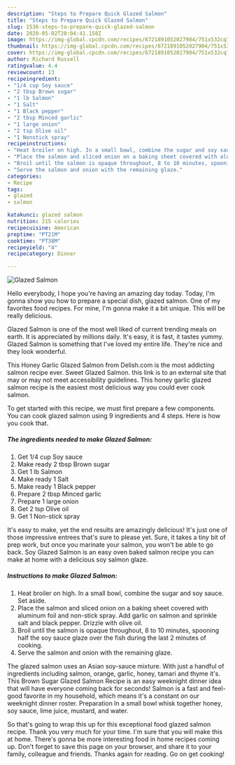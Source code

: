 ```yaml
---
description: "Steps to Prepare Quick Glazed Salmon"
title: "Steps to Prepare Quick Glazed Salmon"
slug: 1536-steps-to-prepare-quick-glazed-salmon
date: 2020-05-02T20:04:41.158Z
image: https://img-global.cpcdn.com/recipes/6721891052027904/751x532cq70/glazed-salmon-recipe-main-photo.jpg
thumbnail: https://img-global.cpcdn.com/recipes/6721891052027904/751x532cq70/glazed-salmon-recipe-main-photo.jpg
cover: https://img-global.cpcdn.com/recipes/6721891052027904/751x532cq70/glazed-salmon-recipe-main-photo.jpg
author: Richard Russell
ratingvalue: 4.4
reviewcount: 13
recipeingredient:
- "1/4 cup Soy sauce"
- "2 tbsp Brown sugar"
- "1 lb Salmon"
- "1 Salt"
- "1 Black pepper"
- "2 tbsp Minced garlic"
- "1 large onion"
- "2 tsp Olive oil"
- "1 Nonstick spray"
recipeinstructions:
- "Heat broiler on high. In a small bowl, combine the sugar and soy sauce. Set aside."
- "Place the salmon and sliced onion on a baking sheet covered with aluminum foil and non-stick spray. Add garlic on salmon and sprinkle salt and black pepper. Drizzle with olive oil."
- "Broil until the salmon is opaque throughout, 8 to 10 minutes, spooning half the soy sauce glaze over the fish during the last 2 minutes of cooking."
- "Serve the salmon and onion with the remaining glaze."
categories:
- Recipe
tags:
- glazed
- salmon

katakunci: glazed salmon 
nutrition: 215 calories
recipecuisine: American
preptime: "PT21M"
cooktime: "PT38M"
recipeyield: "4"
recipecategory: Dinner

---
```



![Glazed Salmon](https://img-global.cpcdn.com/recipes/6721891052027904/751x532cq70/glazed-salmon-recipe-main-photo.jpg)

Hello everybody, I hope you're having an amazing day today. Today, I'm gonna show you how to prepare a special dish, glazed salmon. One of my favorites food recipes. For mine, I'm gonna make it a bit unique. This will be really delicious.

Glazed Salmon is one of the most well liked of current trending meals on earth. It is appreciated by millions daily. It's easy, it is fast, it tastes yummy. Glazed Salmon is something that I've loved my entire life. They're nice and they look wonderful.

This Honey Garlic Glazed Salmon from Delish.com is the most addicting salmon recipe ever. Sweet Glazed Salmon. this link is to an external site that may or may not meet accessibility guidelines. This honey garlic glazed salmon recipe is the easiest most delicious way you could ever cook salmon.


To get started with this recipe, we must first prepare a few components. You can cook glazed salmon using 9 ingredients and 4 steps. Here is how you cook that.

<!--inarticleads1-->

##### The ingredients needed to make Glazed Salmon:

1. Get 1/4 cup Soy sauce
1. Make ready 2 tbsp Brown sugar
1. Get 1 lb Salmon
1. Make ready 1 Salt
1. Make ready 1 Black pepper
1. Prepare 2 tbsp Minced garlic
1. Prepare 1 large onion
1. Get 2 tsp Olive oil
1. Get 1 Non-stick spray


It&#39;s easy to make, yet the end results are amazingly delicious! It&#39;s just one of those impressive entrees that&#39;s sure to please yet. Sure, it takes a tiny bit of prep work, but once you marinate your salmon, you won&#39;t be able to go back. Soy Glazed Salmon is an easy oven baked salmon recipe you can make at home with a delicious soy salmon glaze. 

<!--inarticleads2-->

##### Instructions to make Glazed Salmon:

1. Heat broiler on high. In a small bowl, combine the sugar and soy sauce. Set aside.
1. Place the salmon and sliced onion on a baking sheet covered with aluminum foil and non-stick spray. Add garlic on salmon and sprinkle salt and black pepper. Drizzle with olive oil.
1. Broil until the salmon is opaque throughout, 8 to 10 minutes, spooning half the soy sauce glaze over the fish during the last 2 minutes of cooking.
1. Serve the salmon and onion with the remaining glaze.


The glazed salmon uses an Asian soy-sauce mixture. With just a handful of ingredients including salmon, orange, garlic, honey, tamari and thyme it&#39;s. This Brown Sugar Glazed Salmon Recipe is an easy weeknight dinner idea that will have everyone coming back for seconds! Salmon is a fast and feel-good favorite in my household, which means it&#39;s a constant on our weeknight dinner roster. Preparation In a small bowl whisk together honey, soy sauce, lime juice, mustard, and water. 

So that's going to wrap this up for this exceptional food glazed salmon recipe. Thank you very much for your time. I'm sure that you will make this at home. There's gonna be more interesting food in home recipes coming up. Don't forget to save this page on your browser, and share it to your family, colleague and friends. Thanks again for reading. Go on get cooking!
